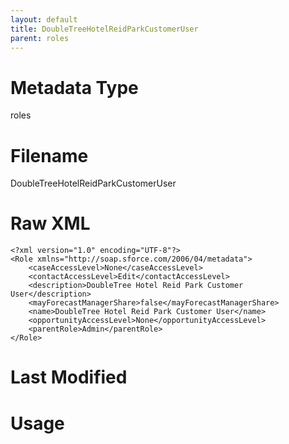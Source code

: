 ```yaml
---
layout: default
title: DoubleTreeHotelReidParkCustomerUser
parent: roles
---
```

# Metadata Type
roles


# Filename 
DoubleTreeHotelReidParkCustomerUser


# Raw XML
```
<?xml version="1.0" encoding="UTF-8"?>
<Role xmlns="http://soap.sforce.com/2006/04/metadata">
    <caseAccessLevel>None</caseAccessLevel>
    <contactAccessLevel>Edit</contactAccessLevel>
    <description>DoubleTree Hotel Reid Park Customer User</description>
    <mayForecastManagerShare>false</mayForecastManagerShare>
    <name>DoubleTree Hotel Reid Park Customer User</name>
    <opportunityAccessLevel>None</opportunityAccessLevel>
    <parentRole>Admin</parentRole>
</Role>
```


# Last Modified


# Usage
